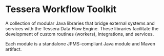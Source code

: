 # Tessera Workflow Toolkit

A collection of modular Java libraries that bridge external systems and services
with the Tessera Data Flow Engine. These libraries facilitate the development
of custom routines (workers), integrations, and services.

Each module is a standalone JPMS-compliant Java module and Maven artifact.